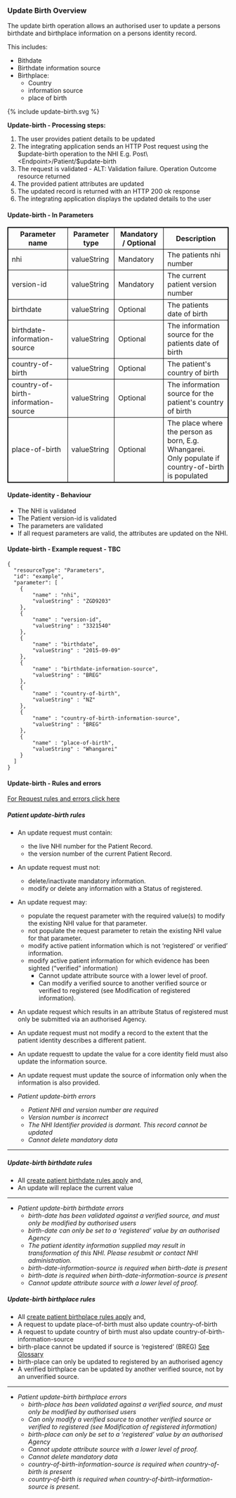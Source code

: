 

### Update Birth Overview

The update birth operation allows an authorised user to update a persons birthdate and birthplace information on a persons identity record.

This includes:
* Bithdate
* Birthdate information source
* Birthplace:
  * Country
  * information source
  * place of birth
  

<div>
{% include update-birth.svg %}
</div>

**Update-birth - Processing steps:**

1. The user provides patient details to be updated
2. The integrating application sends an HTTP Post request using the $update-birth operation to the NHI E.g. Post\<Endpoint>/Patient/$update-birth
3. The request is validated - ALT: Validation failure. Operation Outcome resource returned
4. The provided patient attributes are updated
5. The updated record is returned with an HTTP 200 ok response
6. The integrating application displays the updated details to the user


<h4>Update-birth - In Parameters</h4>
<table>
<style>
table, th, td {
  border: 1px solid black;
  border-collapse: collapse;
}
</style>
<tr><th> Parameter name </th>
<th> Parameter type </th>
<th> Mandatory / Optional </th>
<th> Description </th></tr>

<tr><td> nhi </td>
<td> valueString </td>
<td> Mandatory </td>
<td> The patients nhi number </td></tr>

<tr><td> version-id </td>
<td> valueString </td>
<td> Mandatory </td>
<td> The current patient version number </td></tr>

<tr><td> birthdate </td>
<td> valueString </td>
<td> Optional </td>
<td> The patients date of birth </td></tr>

<tr><td> birthdate-information-source </td>
<td> valueString </td>
<td> Optional </td>
<td> The information source for the patients date of birth </td></tr>

<tr><td> country-of-birth </td>
<td> valueString </td>
<td> Optional </td>
<td> The patient's country of birth </td></tr>

<tr><td> country-of-birth-information-source </td>
<td> valueString </td>
<td> Optional </td>
<td> The information source for the patient's country of birth </td></tr>

<tr><td> place-of-birth </td>
<td> valueString </td>
<td> Optional </td>
<td> The place where the person as born, E.g. Whangarei. <br /> Only populate if country-of-birth is populated </td></tr>
</table>

#### Update-identity - Behaviour
  * The NHI is validated
  * The Patient version-id is validated
  * The parameters are validated
  * If all request parameters are valid, the attributes are updated on the NHI.


#### Update-birth - Example request - TBC

```  
{
  "resourceType": "Parameters",
  "id": "example",
  "parameter": [
    {
        "name" : "nhi",
        "valueString" : "ZGD9203"
    },
    {
        "name" : "version-id",
        "valueString" : "3321540"
    },
    {
        "name" : "birthdate",
        "valueString" : "2015-09-09" 
    },
    {
        "name" : "birthdate-information-source",
        "valueString" : "BREG" 
    },
    {
        "name" : "country-of-birth",
        "valueString" : "NZ" 
    },
    {
        "name" : "country-of-birth-information-source",
        "valueString" : "BREG" 
    },
    {
        "name" : "place-of-birth",
        "valueString" : "Whangarei" 
    }
  ]
}

```

#### Update-birth - Rules and errors
  
[For Request rules and errors click here](/general.html#request-rules-and-errors)

##### Patient update-birth rules
  * An update request must contain:
    * the live NHI number for the Patient Record.
    * the version number of the current Patient Record.
  * An update request must not:
    * delete/inactivate mandatory information.
    * modify or delete any information with a Status of registered.
  * An update request may:
    * populate the request parameter with the required value(s) to modify the existing NHI value for that parameter.
    * not populate the request parameter to retain the existing NHI value for that parameter.
    * modify active patient information which is not ‘registered’ or verified’ information.
    * modify active patient information for which evidence has been sighted (“verified” information)
        *  Cannot update attribute source with a lower level of proof.
        *  Can modify a verified source to another verified source or verified to registered (see Modification of registered information).
  * An update request which results in an attribute Status of registered must only be submitted via an authorised Agency.
  * An update request must not modify a record to the extent that the patient identity describes a different patient.
  * An update requestt to update the value for a core identity field must also update the information source.
  * An update request must update the source of information only when the information is also provided.


* _Patient update-birth errors_
  * _Patient NHI and version number are required_
  * _Version number is incorrect_
  * _The NHI Identifier provided is dormant. This record cannot be updated_
  * _Cannot delete mandatory data_


---

##### Update-birth birthdate rules
* All [create patient birthdate rules apply](/createPatient.html#create-patient-birthdate-rules) and,
* An update will replace the current value


---


* _Patient update-birth birthdate errors_
  * _birth-date has been validated against a verified source, and must only be modified by authorised users_
  * _birth-date can only be set to a ‘registered’ value by an authorised Agency_
  * _The patient identity information supplied may result in transformation of this NHI. Please resubmit or contact NHI administration._
  * _birth-date-information-source is required when birth-date is present_
  * _birth-date is required when birth-date-information-source is present_
  * _Cannot update attribute source with a lower level of proof._



##### Update-birth birthplace rules
* All [create patient birthplace rules apply](/createPatient.html#create-patient-birthplace-rules) and,
* A request to update place-of-birth must also update country-of-birth
* A request to update country of birth must also update country-of-birth-information-source
* birth-place cannot be updated if source is ‘registered’ (BREG) [See Glossary](/glossary.html#birthplace-definitions)
* birth-place can only be updated to registered by an authorised agency
* A verified birthplace can be updated by another verified source, not by an unverified source.


---

  
* _Patient update-birth birthplace errors_
  * _birth-place has been validated against a verified source, and must only be modified by authorised users_
  * _Can only modify a verified source to another verified source or verified to registered (see Modification of registered information)_
  * _birth-place can only be set to a ‘registered’ value by an authorised Agency_
  * _Cannot update attribute source with a lower level of proof._
  * _Cannot delete mandatory data_
  * _country-of-birth-information-source is required when country-of-birth is present_
  * _country-of-birth is required when country-of-birth-information-source is present._
  
